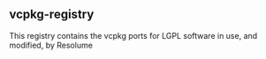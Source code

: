 vcpkg-registry
--------------

This registry contains the vcpkg ports for LGPL software in use, and modified, by Resolume
